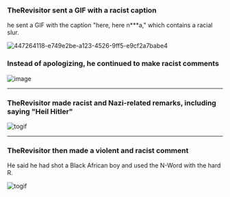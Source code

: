 ### TheRevisitor sent a GIF with a racist caption
he sent a GIF with the caption "here, here n\*\*\*a," which contains a racial slur.

![447264118-e749e2be-a123-4526-9ff5-e9cf2a7babe4](https://github.com/user-attachments/assets/d8836af4-7798-4b5d-9b01-97abba021547)

### Instead of apologizing, he continued to make racist comments
![image](https://github.com/user-attachments/assets/b37dcec2-3d26-45c1-bc49-f0438c71477a)

---

### TheRevisitor made racist and Nazi-related remarks, including saying "Heil Hitler"
![togif](https://github.com/user-attachments/assets/8ea325df-69c0-4f66-9f0c-30d583153188)

---

### TheRevisitor then made a violent and racist comment
He said he had shot a Black African boy and used the N-Word with the hard R.

![togif](https://github.com/user-attachments/assets/36b6c574-1110-4f12-878f-f020cd8ab292)
